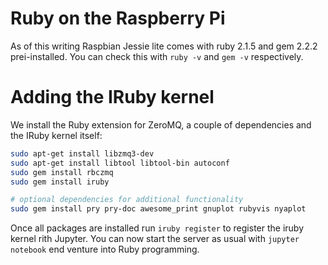 # Ruby on the Raspberry Pi
As of this writing Raspbian Jessie lite comes with ruby 2.1.5 and gem 2.2.2 prei-installed. You can check this with ```ruby -v``` and ```gem -v``` respectively.

# Adding the IRuby kernel
We install the Ruby extension for ZeroMQ, a couple of dependencies and the IRuby kernel itself:

```bash
sudo apt-get install libzmq3-dev
sudo apt-get install libtool libtool-bin autoconf
sudo gem install rbczmq
sudo gem install iruby

# optional dependencies for additional functionality
sudo gem install pry pry-doc awesome_print gnuplot rubyvis nyaplot
```

Once all packages are installed run ```iruby register``` to register the iruby kernel rith Jupyter. You can now start the server as usual with ```jupyter notebook``` end venture into Ruby programming.

